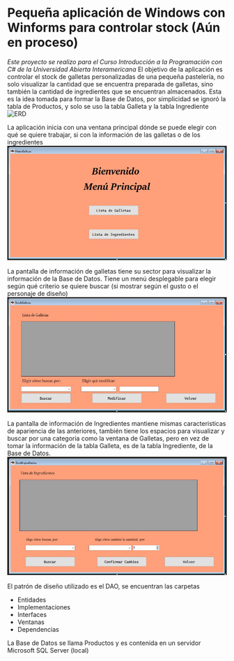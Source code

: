 # Pequeña aplicación de Windows con Winforms para controlar stock (Aún en proceso)

*Este proyecto se realizo para el Curso Introducción a la Programación con C# de la Universidad Abierta Interamericana*
El objetivo de la aplicación es controlar el stock de galletas personalizadas de una pequeña pastelería, no solo visualizar la cantidad que se encuentra preparada de galletas,
sino también la cantidad de ingredientes que se encuentran almacenados.
Esta es la idea tomada para formar la Base de Datos, por simplicidad se ignoró la tabla de Productos, y solo se uso la tabla Galleta y la tabla Ingrediente
![ERD](ERD_Base_Datos_Galletas.JPG)

La aplicación inicia con una ventana principal dónde se puede elegir con qué se quiere trabajar, si con la información de las galletas o de los ingredientes
![Menu Principal](PantallaMenu.JPG)

La pantalla de información de galletas tiene su sector para visualizar la información de la Base de Datos. Tiene un menú desplegable para elegir según qué criterio se quiere buscar (si mostrar según el gusto o el personaje de diseño)
![Ventana Informacion Galletas](PantallaGalletas.JPG)

La pantalla de información de Ingredientes mantiene mismas caracteristicas de apariencia de las anteriores, también tiene los espacios para visualizar y buscar por una categoria como la ventana de Galletas, pero en vez de tomar la información de la tabla Galleta, es de la tabla Ingrediente, de la Base de Datos.
![Ventana Informacion Ingredientes](PantallaIngredientes.JPG)

El patrón de diseño utilizado es el DAO, se encuentran las carpetas
- Entidades
- Implementaciones
- Interfaces
- Ventanas
- Dependencias

La Base de Datos se llama Productos  y es contenida en un servidor Microsoft SQL Server (local)

